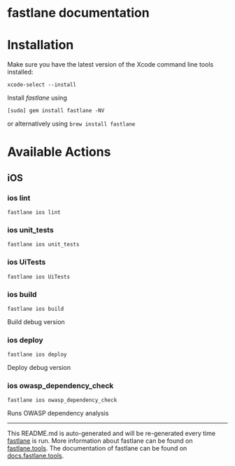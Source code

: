fastlane documentation
================
# Installation

Make sure you have the latest version of the Xcode command line tools installed:

```
xcode-select --install
```

Install _fastlane_ using
```
[sudo] gem install fastlane -NV
```
or alternatively using `brew install fastlane`

# Available Actions
## iOS
### ios lint
```
fastlane ios lint
```

### ios unit_tests
```
fastlane ios unit_tests
```

### ios UiTests
```
fastlane ios UiTests
```

### ios build
```
fastlane ios build
```
Build debug version
### ios deploy
```
fastlane ios deploy
```
Deploy debug version
### ios owasp_dependency_check
```
fastlane ios owasp_dependency_check
```
Runs OWASP dependency analysis

----

This README.md is auto-generated and will be re-generated every time [fastlane](https://fastlane.tools) is run.
More information about fastlane can be found on [fastlane.tools](https://fastlane.tools).
The documentation of fastlane can be found on [docs.fastlane.tools](https://docs.fastlane.tools).
